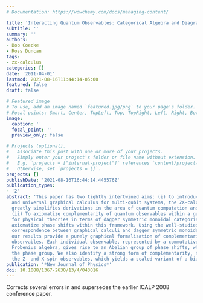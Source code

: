 ```yaml
---
# Documentation: https://wowchemy.com/docs/managing-content/

title: 'Interacting Quantum Observables: Categorical Algebra and Diagrammatics'
subtitle: ''
summary: ''
authors:
- Bob Coecke
- Ross Duncan
tags:
- zx-calculus
categories: []
date: '2011-04-01'
lastmod: 2021-08-16T11:44:14-05:00
featured: false
draft: false

# Featured image
# To use, add an image named `featured.jpg/png` to your page's folder.
# Focal points: Smart, Center, TopLeft, Top, TopRight, Left, Right, BottomLeft, Bottom, BottomRight.
image:
  caption: ''
  focal_point: ''
  preview_only: false

# Projects (optional).
#   Associate this post with one or more of your projects.
#   Simply enter your project's folder or file name without extension.
#   E.g. `projects = ["internal-project"]` references `content/project/deep-learning/index.md`.
#   Otherwise, set `projects = []`.
projects: []
publishDate: '2021-08-16T16:44:14.445576Z'
publication_types:
- '2'
abstract: 'This paper has two tightly intertwined aims: (i) to introduce an intuitive
  and universal graphical calculus for multi-qubit systems, the ZX-calculus, which
  greatly simplifies derivations in the area of quantum computation and information.
  (ii) To axiomatize complementarity of quantum observables within a general framework
  for physical theories in terms of dagger symmetric monoidal categories. We also
  axiomatize phase shifts within this framework. Using the well-studied canonical
  correspondence between graphical calculi and dagger symmetric monoidal categories,
  our results provide a purely graphical formalisation of complementarity for quantum
  observables. Each individual observable, represented by a commutative special dagger
  Frobenius algebra, gives rise to an Abelian group of phase shifts, which we call
  the phase group. We also identify a strong form of complementarity, satisfied by
  the Z- and X-spin observables, which yields a scaled variant of a bialgebra.'
publication: '*New Journal of Physics*'
doi: 10.1088/1367-2630/13/4/043016
---
```

Corrects several errors in and supersedes the earlier ICALP 2008 conference paper.